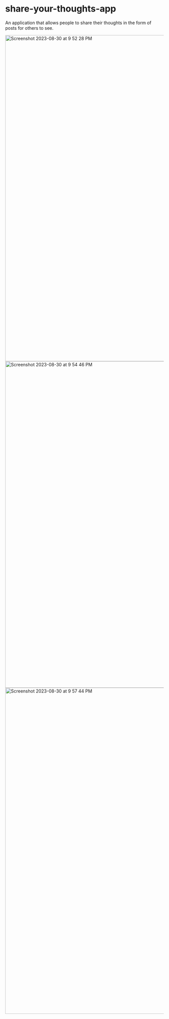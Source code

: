 # share-your-thoughts-app
An application that allows people to share their thoughts in the form of posts for others to see.

<img width="1037" alt="Screenshot 2023-08-30 at 9 52 28 PM" src="https://github.com/mohamk29/share-your-thoughts-app/assets/49575465/d8d8b435-1407-438c-823c-d01b8fa369bd">
<img width="1038" alt="Screenshot 2023-08-30 at 9 54 46 PM" src="https://github.com/mohamk29/share-your-thoughts-app/assets/49575465/e5451fa1-a234-484e-b6b2-e0923ef257aa">
<img width="1037" alt="Screenshot 2023-08-30 at 9 57 44 PM" src="https://github.com/mohamk29/share-your-thoughts-app/assets/49575465/53075ed5-43dd-4cf6-bc9e-7302c5d21d3d">
